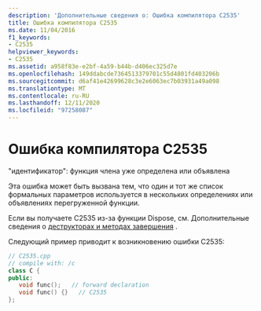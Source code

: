 ```yaml
---
description: 'Дополнительные сведения о: Ошибка компилятора C2535'
title: Ошибка компилятора C2535
ms.date: 11/04/2016
f1_keywords:
- C2535
helpviewer_keywords:
- C2535
ms.assetid: a958f83e-e2bf-4a59-b44b-d406ec325d7e
ms.openlocfilehash: 149ddabcde7364513379701c55d4801fd403206b
ms.sourcegitcommit: d6af41e42699628c3e2e6063ec7b03931a49a098
ms.translationtype: MT
ms.contentlocale: ru-RU
ms.lasthandoff: 12/11/2020
ms.locfileid: "97258087"
---
```

# <a name="compiler-error-c2535"></a>Ошибка компилятора C2535

"идентификатор": функция члена уже определена или объявлена

Эта ошибка может быть вызвана тем, что один и тот же список формальных параметров используется в нескольких определениях или объявлениях перегруженной функции.

Если вы получаете C2535 из-за функции Dispose, см. Дополнительные сведения о [деструкторах и методах завершения](../../dotnet/how-to-define-and-consume-classes-and-structs-cpp-cli.md#BKMK_Destructors_and_finalizers) .

Следующий пример приводит к возникновению ошибки C2535:

```cpp
// C2535.cpp
// compile with: /c
class C {
public:
   void func();   // forward declaration
   void func() {}   // C2535
};
```
